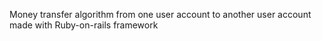 Money transfer algorithm from one user account to another user account made with Ruby-on-rails framework
